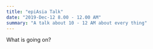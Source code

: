 ```yaml
---
title: "epiAsia Talk"
date: "2019-Dec-12 8.00 - 12.00 AM"
summary: "A talk about 10 - 12 AM about every thing"
---
```

What is going on?
